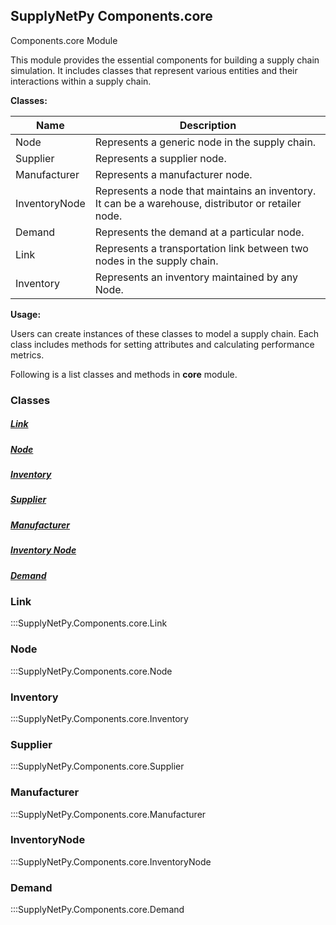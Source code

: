 ## SupplyNetPy Components.core

Components.core Module

This module provides the essential components for building a supply chain simulation. 
It includes classes that represent various entities and their interactions within a supply chain.

__Classes:__

| Name | Description |
| --- | --- |
| Node | Represents a generic node in the supply chain. |
| Supplier | Represents a supplier node. |
| Manufacturer | Represents a manufacturer node. |
| InventoryNode | Represents a node that maintains an inventory. It can be a warehouse, distributor or retailer node. |
| Demand | Represents the demand at a particular node. |
| Link | Represents a transportation link between two nodes in the supply chain. |
| Inventory | Represents an inventory maintained by any Node. |

__Usage:__

Users can create instances of these classes to model a supply chain. Each class includes methods for setting attributes and calculating performance metrics.

Following is a list classes and methods in __core__ module.

### Classes
##### [Link](#link)

##### [Node](#node)

##### [Inventory](#inventory)

##### [Supplier](#supplier)

##### [Manufacturer](#manufacturer)

##### [Inventory Node](#inventorynode)

##### [Demand](#demand)

### Link 

:::SupplyNetPy.Components.core.Link

### Node

:::SupplyNetPy.Components.core.Node

### Inventory

:::SupplyNetPy.Components.core.Inventory

### Supplier

:::SupplyNetPy.Components.core.Supplier

### Manufacturer

:::SupplyNetPy.Components.core.Manufacturer

### InventoryNode

:::SupplyNetPy.Components.core.InventoryNode

### Demand

:::SupplyNetPy.Components.core.Demand